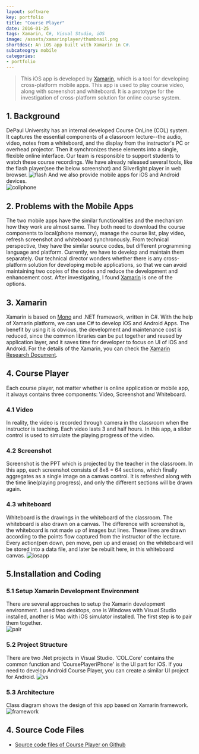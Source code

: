 ```yaml
---
layout: software
key: portfolio
title: "Course Player"
date: 2016-01-25
tags: Xamarin, C#, Visual Studio, iOS
image: /assets/xamarinplayer/thumbnail.png
shortdesc: An iOS app built with Xamarin in C#.
subcateogry: mobile
categories:
- portfolio
---
```


> This iOS app is developed by [Xamarin](https://xamarin.com/), which is a tool for developing cross-platform mobile apps. This app is used to play course video, along with screenshot and whiteboard. It is a prototype for the investigation of cross-platform solution for online course system.

## 1. Background
DePaul University has an internal developed Course OnLine (COL) system. It captures the essential components of a classroom lecture--the audio, video, notes from a whiteboard, and the display from the instructor's PC or overhead projector. Then it synchronizes these elements into a single, flexible online interface. Our team is responsible to support students to watch these course recordings. We have already released several tools, like the flash player(see the below screenshot) and Silverlight player in web browser.
![flash](/assets/xamarinplayer/flash.png "flash")
And we also provide mobile apps for iOS and Android devices.  
![coliphone](/assets/xamarinplayer/col_iphone.jpeg "coliphone")

## 2. Problems with the Mobile Apps
The two mobile apps have the similar functionalities and the mechanism how they work are almost same. They both need to download the course components to local(phone memory), manage the course list, play video, refresh screenshot and whiteboard synchronously.
From technical perspective, they have the similar source codes, but different programming language and platform. Currently, we have to develop and maintain them separately. Our technical director wonders whether there is any cross-platform solution for developing mobile applications, so that we can avoid maintaining two copies of the codes and reduce the development and enhancement cost. After investigating, I found [Xamarin](https://xamarin.com/) is one of the options.

## 3. Xamarin
Xamarin is based on [Mono](http://www.mono-project.com/) and .NET framework, written in C#. With the help of Xamarin platform, we can use C# to develop iOS and Android Apps. The benefit by using it is obvious, the development and maintenance cost is reduced, since the common libraries can be put together and reused by application layer, and it saves time for developer to focus on UI of iOS and Android. For the details of the Xamarin, you can check the [Xamarin Research Document](/assets/xamarinplayer/XamarinResearch.pdf).

## 4. Course Player
Each course player, not matter whether is online application or mobile app, it always contains three components: Video, Screenshot and Whiteboard.  
### 4.1 Video
In reality, the video is recorded through camera in the classroom when the instructor is teaching. Each video lasts 3 and half hours. In this app, a slider control is used to simulate the playing progress of the video.  
### 4.2 Screenshot
Screenshot is the PPT which is projected by the teacher in the classroom. In this app, each screenshot consists of 8x8 = 64 sections, which finally aggregates as a single image on a canvas control. It is refreshed along with the time line(playing progress), and only the different sections will be drawn again.   
### 4.3 whiteboard
Whiteboard is the drawings in the whiteboard of the classroom. The whiteboard is also drawn on a canvas. The difference with screenshot is, the whiteboard is not made up of images but lines. These lines are drawn according to the points flow captured from the instructor of the lecture. Every action(pen down, pen move, pen up and erase) on the whiteboard will be stored into a data file, and later be rebuilt here, in this whiteboard canvas.
![iosapp](/assets/xamarinplayer/iosapp.png "iosapp")  

## 5.Installation and Coding
### 5.1 Setup Xamarin Development Environment
There are several approaches to setup the Xamarin development environment. I used two desktops, one is Windows with Visual Studio installed, another is Mac with iOS simulator installed. The first step is to pair them together.  
![pair](/assets/xamarinplayer/pair.png "pair")  
### 5.2 Project Structure
There are two .Net projects in Visual Studio. 'COL.Core' contains the common function and 'CoursePlayeriPhone' is the UI part for iOS. If you need to develop Android Course Player, you can create a similar UI project for Android.
![vs](/assets/xamarinplayer/vs.png "vs")  
### 5.3 Architecture
Class diagram shows the design of this app based on Xamarin framework.
![framework](/assets/xamarinplayer/framework.png "framework")  

## 4. Source Code Files
* [Source code files of Course Player on Github](https://github.com/jojozhuang/Work/tree/master/Xamarin/XamarinPlayeriPhone)
